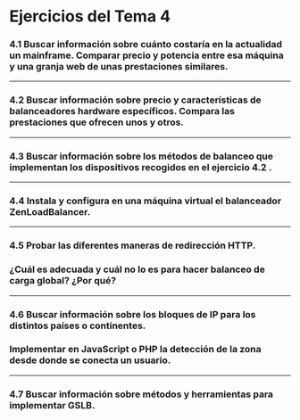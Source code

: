 # Ejercicios del Tema 4

### 4.1 Buscar información sobre cuánto costaría en la actualidad un mainframe. Comparar precio y potencia entre esa máquina y una granja web de unas prestaciones similares.

- - -

### 4.2 Buscar información sobre precio y características de balanceadores hardware específicos. Compara las prestaciones que ofrecen unos y otros.

- - -

### 4.3 Buscar información sobre los métodos de balanceo que implementan los dispositivos recogidos en el ejercicio 4.2 .

- - -

### 4.4 Instala y configura en una máquina virtual el balanceador ZenLoadBalancer.

- - -

### 4.5 Probar las diferentes maneras de redirección HTTP. 
### ¿Cuál es adecuada y cuál no lo es para hacer balanceo de carga global? ¿Por qué?

- - -

### 4.6 Buscar información sobre los bloques de IP para los distintos países o continentes.

### Implementar en JavaScript o PHP la detección de la zona desde donde se conecta un usuario.

- - - 

### 4.7 Buscar información sobre métodos y herramientas para implementar GSLB.